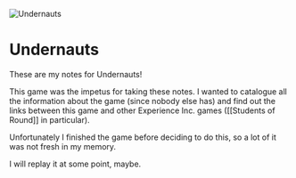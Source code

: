 ![Undernauts](https://static.wikia.nocookie.net/experience-inc/images/d/db/Undernauts_Logo.png)
# Undernauts
These are my notes for Undernauts!

This game was the impetus for taking these notes. I wanted to catalogue all the information about the game (since nobody else has) and find out the links between this game and other Experience Inc. games ([[Students of Round]] in particular).

Unfortunately I finished the game before deciding to do this, so a lot of it was not fresh in my memory.

I will replay it at some point, maybe.